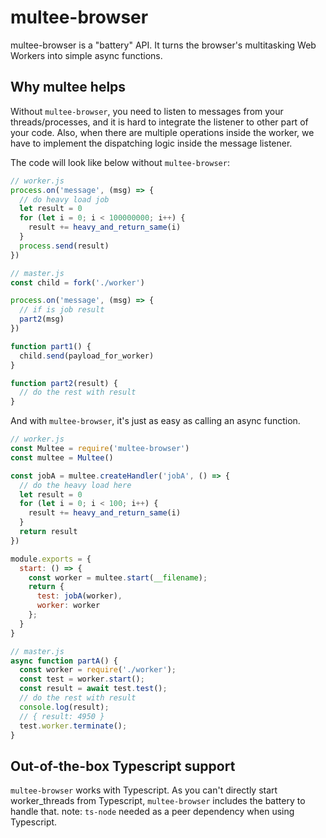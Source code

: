 # multee-browser

multee-browser is a "battery" API. It turns the browser's multitasking Web Workers into simple async functions.

## Why multee helps

Without `multee-browser`, you need to listen to messages from your threads/processes, and it is hard to integrate the listener to other part of your code. Also, when there are multiple operations inside the worker, we have to implement the dispatching logic inside the message listener.

The code will look like below without `multee-browser`:

```javascript
// worker.js
process.on('message', (msg) => {
  // do heavy load job
  let result = 0
  for (let i = 0; i < 100000000; i++) {
    result += heavy_and_return_same(i)
  }
  process.send(result)
})

// master.js
const child = fork('./worker')

process.on('message', (msg) => {
  // if is job result
  part2(msg)
})

function part1() {
  child.send(payload_for_worker)
}

function part2(result) {
  // do the rest with result
}
```

And with `multee-browser`, it's just as easy as calling an async function.

```javascript
// worker.js
const Multee = require('multee-browser')
const multee = Multee()

const jobA = multee.createHandler('jobA', () => {
  // do the heavy load here
  let result = 0
  for (let i = 0; i < 100; i++) {
    result += heavy_and_return_same(i)
  }
  return result
})

module.exports = {
  start: () => {
    const worker = multee.start(__filename);
    return {
      test: jobA(worker),
      worker: worker
    };
  }
}

// master.js
async function partA() {
  const worker = require('./worker');
  const test = worker.start();
  const result = await test.test();
  // do the rest with result
  console.log(result);
  // { result: 4950 }
  test.worker.terminate();
}
```

## Out-of-the-box Typescript support

`multee-browser` works with Typescript. As you can't directly start worker_threads from Typescript, `multee-browser` includes the battery to handle that. note: `ts-node` needed as a peer dependency when using Typescript.
